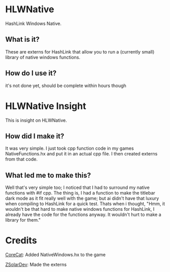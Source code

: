 # HLWNative
HashLink Windows Native.

## What is it?
These are externs for HashLink that allow you to run a (currently small) library of native windows functions.

## How do I use it?
it's not done yet, should be complete within hours though

# HLWNative Insight
This is insight on HLWNative.
## How did I make it?
It was very simple. I just took cpp function code in my games NativeFunctions.hx and put it in an actual cpp file. I then created externs from that code.
## What led me to make this?
Well that's very simple too; I noticed that I had to surround my native functions with #if cpp. The thing is, I had a function to make the titlebar dark mode as it fit really well with the game; but ai didn't have that luxury when compiling to HashLink for a quick test. Thats when i thought, "Hmm, it wouldn't be that hard to make native windows functions for HashLink, I already have the code for the functions anyway. It wouldn't hurt to make a library for them."

# Credits
[CoreCat](github.com/corecathx): Added NativeWindows.hx to the game

[ZSolarDev](github.com/ZSolarDev): Made the externs
